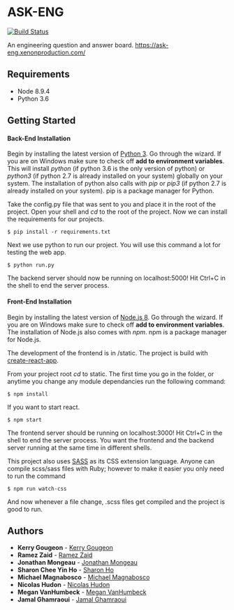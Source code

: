 # ASK-ENG
[![Build Status](https://travis-ci.org/Kerry-G/Ask-Eng.svg?branch=master)](https://travis-ci.org/Kerry-G/Ask-Eng)

An engineering question and answer board.
https://ask-eng.xenonproduction.com/
## Requirements
* Node 8.9.4
* Python 3.6

## Getting Started

#### Back-End Installation
Begin by installing the latest version of [Python 3](https://www.python.org/downloads/). Go through the wizard. If you are on Windows make sure to check off **add to environment variables**. This will install *python* (if python 3.6 is the only version of python) or *python3* (if python 2.7 is already installed on your system) globally on your system. The installation of python also calls with *pip* or *pip3* (if python 2.7 is already installed on your system). pip is a package manager for Python.

Take the config.py file that was sent to you and place it in the root of the project. Open your shell and *cd* to the root of the project. Now we can install the requirements for our projects.
```
$ pip install -r requirements.txt
```
Next we use python to run our project. You will use this command a lot for testing the web app. 
```
$ python run.py
```
The backend server should now be running on localhost:5000! Hit Ctrl+C in the shell to end the server process.


#### Front-End Installation
Begin by installing the latest version of [Node.js 8](https://nodejs.org/en/). Go through the wizard. If you are on Windows make sure to check off **add to environment variables**. The installation of Node.js also comes with *npm*. npm is a package manager for Node.js.

The development of the frontend is in /static. The project is build with [create-react-app](https://github.com/facebook/create-react-app).

From your project root *cd* to static. The first time you go in the folder, or anytime you change any module dependancies run the following command:
```
$ npm install
```

If you want to start react.
```
$ npm start
```

The frontend server should be running on localhost:3000! Hit Ctrl+C in the shell to end the server process.
You want the frontend and the backend server running at the same time in different shells. 

This project also uses [SASS](http://sass-lang.com/) as its CSS extension language. Anyone can compile scss/sass files with Ruby; however to 
make it easier you only need to run the command

```
$ npm run watch-css
```

And now whenever a file change, .scss files get compiled and the project is good to run.

## Authors

* **Kerry Gougeon** - [Kerry Gougeon](https://github.com/Kerry-G)
* **Ramez Zaid** - [Ramez Zaid](https://github.com/ramzouza) 
* **Jonathan Mongeau** - [Jonathan Mongeau](https://github.com/jonthemango)
* **Sharon Chee Yin Ho** - [Sharon Ho](https://github.com/sharon-ho)
* **Michael Magnabosco** - [Michael Magnabosco](https://github.com/linkmarche)
* **Nicolas Hudon** - [Nicolas Hudon](https://github.com/niko378)
* **Megan VanHumbeck** - [Megan VanHumbeck](https://github.com/megan-vanhumbeck)
* **Jamal Ghamraoui** - [Jamal Ghamraoui](https://github.com/JamalG16)
